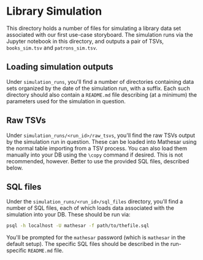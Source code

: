 # Library Simulation

This directory holds a number of files for simulating a library data set associated with our first use-case storyboard. The simulation runs via the Jupyter notebook in this directory, and outputs a pair of TSVs, `books_sim.tsv` and `patrons_sim.tsv`.

## Loading simulation outputs

Under `simulation_runs`, you'll find a number of directories containing data sets organized by the date of the simulation run, with a suffix. Each such directory should also contain a `README.md` file describing (at a minimum) the parameters used for the simulation in question.

## Raw TSVs

Under `simulation_runs/<run_id>/raw_tsvs`, you'll find the raw TSVs output by the simulation run in question. These can be loaded into Mathesar using the normal table importing from a TSV process. You can also load them manually into your DB using the `\copy` command if desired. This is not recommended, however. Better to use the provided SQL files, described below.

## SQL files

Under the `simulation_runs/<run_id>/sql_files` directory, you'll find a number of SQL files, each of which loads data associated with the simulation into your DB. These should be run via:

``` sh
psql -h localhost -U mathesar -f path/to/thefile.sql
```
You'll be prompted for the `mathesar` password (which is `mathesar` in the default setup). The specific SQL files should be described in the run-specific `README.md` file.
